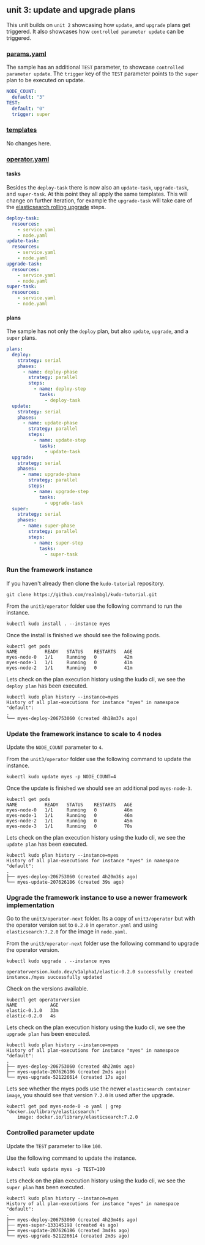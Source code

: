 ## unit 3: update and upgrade plans

This unit builds on `unit 2` showcasing how `update`, and `upgrade` plans get triggered. It also showcases how `controlled parameter update` can be triggered.


### [params.yaml](operator/params.yaml)

The sample has an additional `TEST` parameter, to showcase `controlled parameter update`. The `trigger` key of the `TEST` parameter points to the `super` plan to be executed on update.

```yaml
NODE_COUNT:
  default: "3"
TEST:
  default: "0"
  trigger: super
```

### [templates](operator/templates)

No changes here.

### [operator.yaml](operator/operator.yaml)

#### tasks

Besides the `deploy-task` there is now also an `update-task`, `upgrade-task`, and `super-task`. At this point they all apply the same templates. This will change on further iteration, for example the `upgrade-task` will take care of the [elasticsearch rolling upgrade](https://www.elastic.co/guide/en/elasticsearch/reference/current/rolling-upgrades.html) steps.

```yaml
deploy-task:
  resources:
    - service.yaml
    - node.yaml
update-task:
  resources:
    - service.yaml
    - node.yaml
upgrade-task:
  resources:
    - service.yaml
    - node.yaml
super-task:
  resources:
    - service.yaml
    - node.yaml
```

#### plans

The sample has not only the `deploy` plan, but also `update`, `upgrade`, and a `super` plans.

```yaml
plans:
  deploy:
    strategy: serial
    phases:
      - name: deploy-phase
        strategy: parallel
        steps:
          - name: deploy-step
            tasks:
              - deploy-task
  update:
    strategy: serial
    phases:
      - name: update-phase
        strategy: parallel
        steps:
          - name: update-step
            tasks:
              - update-task
  upgrade:
    strategy: serial
    phases:
      - name: upgrade-phase
        strategy: parallel
        steps:
          - name: upgrade-step
            tasks:
              - upgrade-task
  super:
    strategy: serial
    phases:
      - name: super-phase
        strategy: parallel
        steps:
          - name: super-step
            tasks:
              - super-task
```


### Run the framework instance

If you haven't already then clone the `kudo-tutorial` repository.

```
git clone https://github.com/realmbgl/kudo-tutorial.git
```

From the `unit3/operator` folder use the following command to run the instance.

```
kubectl kudo install . --instance myes
```

Once the install is finished we should see the following pods.
```
kubectl get pods
NAME          READY   STATUS    RESTARTS   AGE
myes-node-0   1/1     Running   0          42m
myes-node-1   1/1     Running   0          41m
myes-node-2   1/1     Running   0          41m
```

Lets check on the plan execution history using the kudo cli, we see the `deploy plan` has been executed.

```
kubectl kudo plan history --instance=myes
History of all plan-executions for instance "myes" in namespace "default":
.
└── myes-deploy-206753060 (created 4h18m37s ago)
```


### Update the framework instance to scale to 4 nodes

Update the `NODE_COUNT` parameter to `4`.

From the `unit3/operator` folder use the following command to update the instance.

```
kubectl kudo update myes -p NODE_COUNT=4
```

Once the update is finished we should see an additional pod `myes-node-3`.

```
kubectl get pods
NAME          READY   STATUS    RESTARTS   AGE
myes-node-0   1/1     Running   0          46m
myes-node-1   1/1     Running   0          46m
myes-node-2   1/1     Running   0          45m
myes-node-3   1/1     Running   0          70s

```

Lets check on the plan execution history using the kudo cli, we see the `update plan` has been executed.

```
kubectl kudo plan history --instance=myes
History of all plan-executions for instance "myes" in namespace "default":
.
├── myes-deploy-206753060 (created 4h20m36s ago)
└── myes-update-207626186 (created 39s ago)
```


### Upgrade the framework instance to use a newer framework implementation

Go to the `unit3/operator-next` folder. Its a copy of `unit3/operator` but with the operator version set to `0.2.0` in `operator.yaml` and using `elasticsearch:7.2.0` for the image in `node.yaml`.

From the `unit3/operator-next` folder use the following command to upgrade the operator version.

```
kubectl kudo upgrade . --instance myes

operatorversion.kudo.dev/v1alpha1/elastic-0.2.0 successfully created
instance./myes successfully updated
```

Check on the versions available.

```
kubectl get operatorversion
NAME            AGE
elastic-0.1.0   33m
elastic-0.2.0   4s
```

Lets check on the plan execution history using the kudo cli, we see the `upgrade plan` has been executed.

```
kubectl kudo plan history --instance=myes
History of all plan-executions for instance "myes" in namespace "default":
.
├── myes-deploy-206753060 (created 4h22m0s ago)
├── myes-update-207626186 (created 2m3s ago)
└── myes-upgrade-521226614 (created 17s ago)
```

Lets see whether the myes pods use the newer `elasticsearch container image`, you should see that version `7.2.0` is used after the upgrade.

```
kubectl get pod myes-node-0 -o yaml | grep "docker.io/library/elasticsearch:"
    image: docker.io/library/elasticsearch:7.2.0
```

### Controlled parameter update

Update the `TEST` parameter to like `100`.

Use the following command to update the instance.

```
kubectl kudo update myes -p TEST=100
```

Lets check on the plan execution history using the kudo cli, we see the `super plan` has been executed.

```
kubectl kudo plan history --instance=myes
History of all plan-executions for instance "myes" in namespace "default":
.
├── myes-deploy-206753060 (created 4h23m46s ago)
├── myes-super-133145198 (created 4s ago)
├── myes-update-207626186 (created 3m49s ago)
└── myes-upgrade-521226614 (created 2m3s ago)
```
